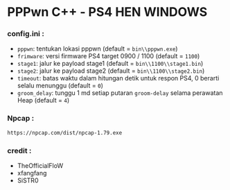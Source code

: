# PPPwn C++ - PS4 HEN WINDOWS

### config.ini :
- `pppwn`: tentukan lokasi pppwn (default = `bin\\pppwn.exe`)
- `frimware`: versi firmware PS4 target 0900 / 1100 (default = `1100`)
- `stage1`: jalur ke payload stage1 (default = `bin\\1100\\stage1.bin`)
- `stage2`: jalur ke payload stage2 (default = `bin\\1100\\stage2.bin`)
- `timeout`: batas waktu dalam hitungan detik untuk respon PS4, 0 berarti selalu menunggu (default = `0`)
- `groom_delay`: tunggu 1 md setiap putaran `groom-delay` selama perawatan Heap (default = `4`)

### Npcap :
```sh
https://npcap.com/dist/npcap-1.79.exe
```

### credit :
- TheOfficialFloW
- xfangfang
- SiSTR0
